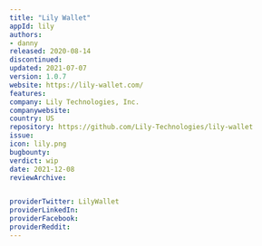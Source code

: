 ```yaml
---
title: "Lily Wallet"
appId: lily
authors:
- danny
released: 2020-08-14
discontinued: 
updated: 2021-07-07
version: 1.0.7
website: https://lily-wallet.com/
features:
company: Lily Technologies, Inc.
companywebsite: 
country: US
repository: https://github.com/Lily-Technologies/lily-wallet
issue: 
icon: lily.png
bugbounty: 
verdict: wip
date: 2021-12-08
reviewArchive:


providerTwitter: LilyWallet
providerLinkedIn: 
providerFacebook: 
providerReddit: 
---
```









